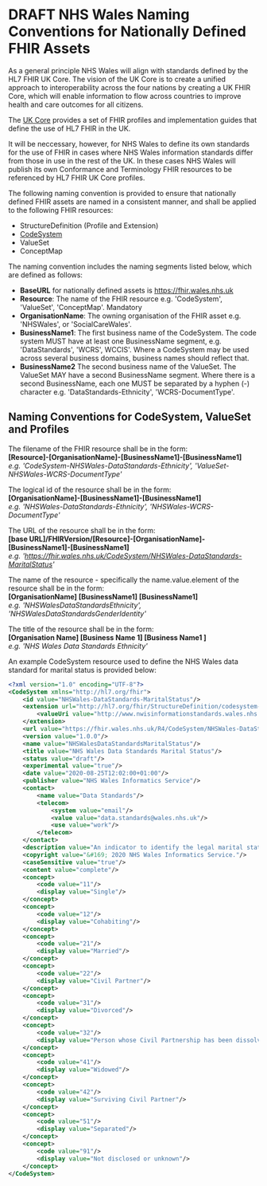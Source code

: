 # DRAFT NHS Wales Naming Conventions for Nationally Defined FHIR Assets 

As a general principle NHS Wales will align with standards defined by the HL7 FHIR UK Core. The vision of the UK Core is to create a unified approach to interoperability across the four nations by creating a UK FHIR Core, which will enable information to flow across countries to improve health and care outcomes for all citizens.  

The [UK Core](https://simplifier.net/guide/ukcoredevelopment/home "HL7 FHIR® UK Core Implementation Guide R4 - July 2020") provides a set of FHIR profiles and implementation guides that define the use of HL7 FHIR in the UK. 

It will be neccessary, however, for NHS Wales to define its own standards for the use of FHIR in cases where NHS Wales information standards differ from those in use in the rest of the UK. In these cases NHS Wales will publish its own Conformance and Terminology FHIR resources to be referenced by HL7 FHIR UK Core profiles.

The following naming convention is provided to ensure that nationally defined FHIR assets are named in a consistent manner, and shall be applied to the following FHIR resources:

* StructureDefinition (Profile and Extension)
* [CodeSystem](NamingConventions-CodeSystem.md)
* ValueSet
* ConceptMap

The naming convention includes the naming segments listed below, which are defined as follows:
* **BaseURL** for nationally defined assets is https://fhir.wales.nhs.uk
* **Resource**: The name of the FHIR resource e.g. 'CodeSystem', 'ValueSet', 'ConceptMap'. Mandatory
* **OrganisationName**: The owning organisation of the FHIR asset e.g. 'NHSWales', or 'SocialCareWales'.
* **BusinessName1**: The first business name of the CodeSystem. The code system MUST have at least one BusinessName segment, e.g. 'DataStandards', 'WCRS', WCCIS'. Where a CodeSystem may be used across several business domains, business names should reflect that.
* **BusinessName2** The second business name of the ValueSet. The ValueSet MAY have a second BusinessName segment. Where there is a second BusinessName, each one MUST be separated by a hyphen (-) character e.g. 'DataStandards-Ethnicity', 'WCRS-DocumentType'.

## Naming Conventions for CodeSystem, ValueSet and Profiles
The filename of the FHIR resource shall be in the form:  
**[Resource]-[OrganisationName]-[BusinessName1]-[BusinessName1]**  
*e.g. 'CodeSystem-NHSWales-DataStandards-Ethnicity', 'ValueSet-NHSWales-WCRS-DocumentType'*

The logical id of the resource shall be in the form:  
**[OrganisationName]-[BusinessName1]-[BusinessName1]**  
*e.g. 'NHSWales-DataStandards-Ethnicity', 'NHSWales-WCRS-DocumentType'*

The URL of the resource shall be in the form:  
**[base URL]/FHIRVersion/[Resource]-[OrganisationName]-[BusinessName1]-[BusinessName1]**  
*e.g. 'https://fhir.wales.nhs.uk/CodeSystem/NHSWales-DataStandards-MaritalStatus'*

The name of the resource - specifically the name.value.element of the resource shall be in the form:  
**[OrganisationName] [BusinessName1] [BusinessName1]**   
*e.g. 'NHSWalesDataStandardsEthnicity', 'NHSWalesDataStandardsGenderIdentity'*

The title of the resource shall be in the form:  
**[Organisation Name] [Business Name 1] [Business Name1 ]**   
*e.g. 'NHS Wales Data Standards Ethnicity'*

An example CodeSystem resource used to define the NHS Wales data standard for marital status is provided below:
```xml
<?xml version="1.0" encoding="UTF-8"?>
<CodeSystem xmlns="http://hl7.org/fhir">
	<id value="NHSWales-DataStandards-MaritalStatus"/>
	<extension url="http://hl7.org/fhir/StructureDefinition/codesystem-sourceReference">
		<valueUri value="http://www.nwisinformationstandards.wales.nhs.uk/sitesplus/documents/299/20171222-DSCN%202017%2011-Core%20Ref%20Data%20Standards-v1.0.pdf"/>
	</extension>
	<url value="https://fhir.wales.nhs.uk/R4/CodeSystem/NHSWales-DataStandards-MaritalStatus"/>	
	<version value="1.0.0"/>
	<name value="NHSWalesDataStandardsMaritalStatus"/>
	<title value="NHS Wales Data Standards Marital Status"/>
	<status value="draft"/>
	<experimental value="true"/>
	<date value="2020-08-25T12:02:00+01:00"/>
	<publisher value="NHS Wales Informatics Service"/>
	<contact>
		<name value="Data Standards"/>	
		<telecom>
			<system value="email"/>
			<value value="data.standards@wales.nhs.uk"/>
			<use value="work"/>
		</telecom>
	</contact>	
	<description value="An indicator to identify the legal marital status of a person"/>
	<copyright value="&#169; 2020 NHS Wales Informatics Service."/>
	<caseSensitive value="true"/>
	<content value="complete"/>
	<concept>
		<code value="11"/>
		<display value="Single"/>
	</concept>
	<concept>
		<code value="12"/>
		<display value="Cohabiting"/>
	</concept>	
	<concept>
		<code value="21"/>
		<display value="Married"/>
	</concept>
	<concept>
		<code value="22"/>
		<display value="Civil Partner"/>
	</concept>
	<concept>
		<code value="31"/>
		<display value="Divorced"/>
	</concept>
	<concept>
		<code value="32"/>
		<display value="Person whose Civil Partnership has been dissolved"/>
	</concept>
	<concept>
		<code value="41"/>
		<display value="Widowed"/>
	</concept>
	<concept>
		<code value="42"/>
		<display value="Surviving Civil Partner"/>
	</concept>
	<concept>
		<code value="51"/>
		<display value="Separated"/>
	</concept>
	<concept>
		<code value="91"/>
		<display value="Not disclosed or unknown"/>
	</concept>	
</CodeSystem>
``` 